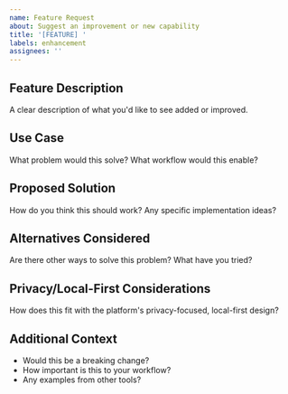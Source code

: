 ```yaml
---
name: Feature Request
about: Suggest an improvement or new capability
title: '[FEATURE] '
labels: enhancement
assignees: ''
---
```


## Feature Description
A clear description of what you'd like to see added or improved.

## Use Case
What problem would this solve? What workflow would this enable?

## Proposed Solution
How do you think this should work? Any specific implementation ideas?

## Alternatives Considered
Are there other ways to solve this problem? What have you tried?

## Privacy/Local-First Considerations
How does this fit with the platform's privacy-focused, local-first design?

## Additional Context
- Would this be a breaking change?
- How important is this to your workflow?
- Any examples from other tools?